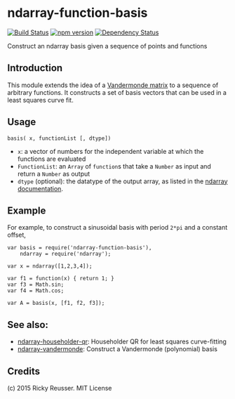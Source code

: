 # ndarray-function-basis

[![Build Status](https://travis-ci.org/scijs/ndarray-function-basis.svg)](https://travis-ci.org/scijs/ndarray-function-basis) [![npm version](https://badge.fury.io/js/ndarray-function-basis.svg)](http://badge.fury.io/js/ndarray-function-basis) [![Dependency Status](https://david-dm.org/scijs/ndarray-function-basis.svg)](https://david-dm.org/scijs/ndarray-function-basis)

Construct an ndarray basis given a sequence of points and functions

## Introduction

This module extends the idea of a [Vandermonde matrix](http://en.wikipedia.org/wiki/Vandermonde_matrix) to a sequence of arbitrary functions. It constructs a set of basis vectors that can be used in a least squares curve fit.

## Usage

`basis( x, functionList [, dtype])`

- `x`: a vector of numbers for the independent variable at which the functions are evaluated
- `FunctionList`: an `Array` of `function`s that take a `Number` as input and return a `Number` as output
- `dtype` (optional): the datatype of the output array, as listed in the [ndarray documentation](https://www.npmjs.com/package/ndarray).

## Example

For example, to construct a sinusoidal basis with period `2*pi` and a constant offset,

```
var basis = require('ndarray-function-basis'),
    ndarray = require('ndarray');

var x = ndarray([1,2,3,4]);

var f1 = function(x) { return 1; }
var f3 = Math.sin;
var f4 = Math.cos;

var A = basis(x, [f1, f2, f3]);
```

## See also:

- [ndarray-householder-qr](https://www.npmjs.com/package/ndarray-householder-qr): Householder QR for least squares curve-fitting
- [ndarray-vandermonde](https://www.npmjs.com/package/ndarray-vandermonde): Construct a Vandermonde (polynomial) basis

## Credits
(c) 2015 Ricky Reusser. MIT License
